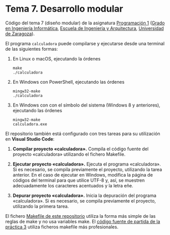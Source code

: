 # Tema 7. Desarrollo modular

Código del tema 7 (diseño modular) de la asignatura [Programación 1](https://github.com/prog1-eina) ([Grado en Ingeniería Informática](https://webdiis.unizar.es/~silarri/coordinadorGrado/), [Escuela de Ingeniería y Arquitectura](https://eina.unizar.es/), [Universidad de Zaragoza](https://www.unizar.es/)).

El programa ``calculadora`` puede compilarse y ejecutarse desde una terminal de las siguientes formas:
 
1. En Linux o macOS, ejecutando la órdenes
    ``` 
    make
    ./calculadora
    ```
2. En Windows con PowerShell, ejecutando las órdenes
    ```
    mingw32-make
    ./calculadora
    ```
3. En Windows con con el símbolo del sistema (Windows 8 y anteriores), ejecutando las órdenes
    ```
    mingw32-make
    calculadora.exe
    ```

El repositorio también está configurado con tres tareas para su utilización en **Visual Studio Code**:

1. **Compilar proyecto «calculadora».** Compila el código fuente del proyecto «calculadora» utilizando el fichero Makefile.

2. **Ejecutar proyecto «calculadora».** Ejecuta el programa «calculadora». Si es necesario, se compila previamente el proyecto, utilizando la tarea anterior. En el caso de ejecutar en Windows, modifica la página de códigos del terminal para que utilice UTF-8 y, así, se muestren adecuadamente los caracteres acentuados y la letra eñe.

3. **Depurar proyecto «calculadora».** Inicia la depuración del programa «calculadora». Si es necesario, se compila previamente el proyecto, utilizando la primera tarea.

El fichero [Makefile de este repositorio](https://github.com/prog1-eina/tema-07-desarrollo-modular/blob/master/Makefile) utiliza la forma más simple de las reglas de make y no usa variables make. El [código fuente de partida de la práctica 3](https://github.com/prog1-eina/practica3) utiliza ficheros makefile más profesionales.
